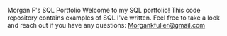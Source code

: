 Morgan F's SQL Portfolio
Welcome to my SQL portfolio! This code repository contains examples of SQL I've written. 
Feel free to take a look and reach out if you have any questions: Morgankfuller@gmail.com
